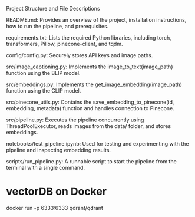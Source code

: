 Project Structure and File Descriptions

README.md: Provides an overview of the project, installation instructions, how to run the pipeline, and prerequisites.

requirements.txt: Lists the required Python libraries, including torch, transformers, Pillow, pinecone-client, and tqdm.

config/config.py: Securely stores API keys and image paths.

src/image_captioning.py: Implements the image_to_text(image_path) function using the BLIP model.

src/embeddings.py: Implements the get_image_embedding(image_path) function using the CLIP model.

src/pinecone_utils.py: Contains the save_embedding_to_pinecone(id, embedding, metadata) function and handles connection to Pinecone.

src/pipeline.py: Executes the pipeline concurrently using ThreadPoolExecutor, reads images from the data/ folder, and stores embeddings.

notebooks/test_pipeline.ipynb: Used for testing and experimenting with the pipeline and inspecting embedding results.

scripts/run_pipeline.py: A runnable script to start the pipeline from the terminal with a single command.
# vectorDB on Docker 
docker run -p 6333:6333 qdrant/qdrant

